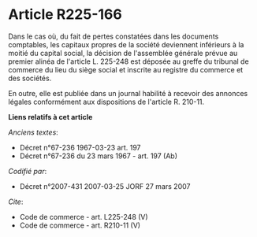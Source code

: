 # Article R225-166

Dans le cas où, du fait de pertes constatées dans les documents comptables, les capitaux propres de la société deviennent
inférieurs à la moitié du capital social, la décision de l'assemblée générale prévue au premier alinéa de l'article L.
225-248 est déposée au greffe du tribunal de commerce du lieu du siège social et inscrite au registre du commerce et des
sociétés. 

En outre, elle est publiée dans un journal habilité à recevoir des annonces légales conformément aux dispositions de
l'article R. 210-11.

**Liens relatifs à cet article**

_Anciens textes_:

  - Décret n°67-236 1967-03-23 art. 197
  - Décret n°67-236 du 23 mars 1967 - art. 197 (Ab)

_Codifié par_:

  - Décret n°2007-431 2007-03-25 JORF 27 mars 2007

_Cite_:

  - Code de commerce - art. L225-248 (V)
  - Code de commerce - art. R210-11 (V)
